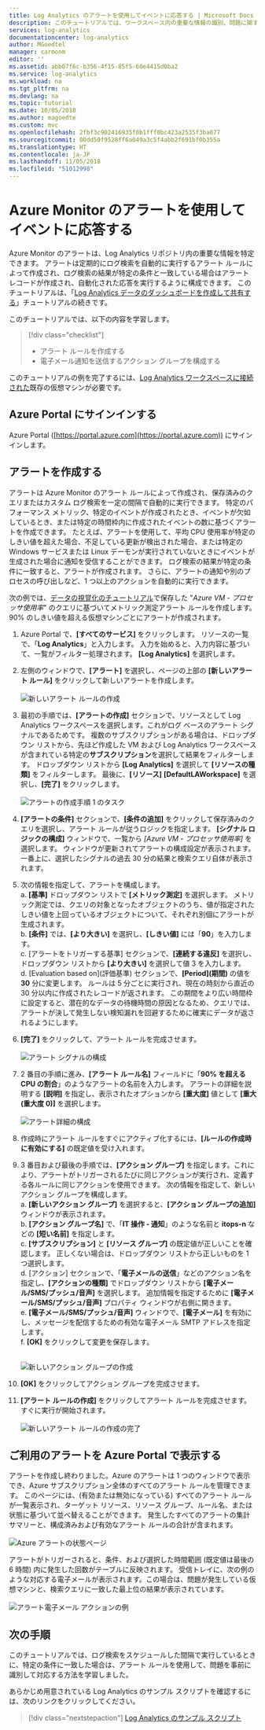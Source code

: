 ```yaml
---
title: Log Analytics のアラートを使用してイベントに応答する | Microsoft Docs
description: このチュートリアルでは、ワークスペース内の重要な情報の識別、問題に関する事前の通知、または問題を修正するためのアクションの呼び出しを行うために使用できる Log Analytics のアラートについて理解します。
services: log-analytics
documentationcenter: log-analytics
author: MGoedtel
manager: carmonm
editor: ''
ms.assetid: abb07f6c-b356-4f15-85f5-60e4415d0ba2
ms.service: log-analytics
ms.workload: na
ms.tgt_pltfrm: na
ms.devlang: na
ms.topic: tutorial
ms.date: 10/05/2018
ms.author: magoedte
ms.custom: mvc
ms.openlocfilehash: 2fbf3c902416935f0b1fff0bc423a2535f3ba077
ms.sourcegitcommit: 00dd50f9528ff6a049a3c5f4abb2f691bf0b355a
ms.translationtype: HT
ms.contentlocale: ja-JP
ms.lasthandoff: 11/05/2018
ms.locfileid: "51012998"
---
```

# <a name="respond-to-events-with-azure-monitor-alerts"></a>Azure Monitor のアラートを使用してイベントに応答する
Azure Monitor のアラートは、Log Analytics リポジトリ内の重要な情報を特定できます。 アラートは定期的にログ検索を自動的に実行するアラート ルールによって作成され、ログ検索の結果が特定の条件と一致している場合はアラート レコードが作成され、自動化された応答を実行するように構成できます。  このチュートリアルは、「[Log Analytics データのダッシュボードを作成して共有する](log-analytics-tutorial-dashboards.md)」チュートリアルの続きです。   

このチュートリアルでは、以下の内容を学習します。

> [!div class="checklist"]
> * アラート ルールを作成する
> * 電子メール通知を送信するアクション グループを構成する

このチュートリアルの例を完了するには、[Log Analytics ワークスペースに接続された](log-analytics-quick-collect-azurevm.md)既存の仮想マシンが必要です。  

## <a name="sign-in-to-azure-portal"></a>Azure Portal にサインインする
Azure Portal ([https://portal.azure.com](https://portal.azure.com)) にサインインします。 

## <a name="create-alerts"></a>アラートを作成する
アラートは Azure Monitor のアラート ルールによって作成され、保存済みのクエリまたはカスタム ログ検索を一定の間隔で自動的に実行できます。  特定のパフォーマンス メトリック、特定のイベントが作成されたとき、イベントが欠如しているとき、または特定の時間枠内に作成されたイベントの数に基づくアラートを作成できます。  たとえば、アラートを使用して、平均 CPU 使用率が特定のしきい値を超えた場合、不足している更新が検出された場合、または特定の Windows サービスまたは Linux デーモンが実行されていないときにイベントが生成された場合に通知を受信することができます。  ログ検索の結果が特定の条件に一致すると、アラートが作成されます。 さらに、アラートの通知や別のプロセスの呼び出しなど、1 つ以上のアクションを自動的に実行できます。 

次の例では、[データの視覚化のチュートリアル](log-analytics-tutorial-dashboards.md)で保存した "*Azure VM - プロセッサ使用率*" のクエリに基づいてメトリック測定アラート ルールを作成します。  90% のしきい値を超える仮想マシンごとにアラートが作成されます。  

1. Azure Portal で、**[すべてのサービス]** をクリックします。 リソースの一覧で、「**Log Analytics**」と入力します。 入力を始めると、入力内容に基づいて、一覧がフィルター処理されます。 **[Log Analytics]** を選択します。
2. 左側のウィンドウで、**[アラート]** を選択し、ページの上部の **[新しいアラート ルール]** をクリックして新しいアラートを作成します。<br><br> ![新しいアラート ルールの作成](./media/log-analytics-tutorial-response/alert-rule-02.png)<br>
3. 最初の手順では、**[アラートの作成]** セクションで、リソースとして Log Analytics ワークスペースを選択します。これがログ ベースのアラート シグナルであるためです。  複数のサブスクリプションがある場合は、ドロップダウン リストから、先ほど作成した VM および Log Analytics ワークスペースが含まれている特定の**サブスクリプション**を選択して結果をフィルターします。  ドロップダウン リストから **[Log Analytics]** を選択して **[リソースの種類]** をフィルターします。  最後に、**[リソース]** **[DefaultLAWorkspace]** を選択し、**[完了]** をクリックします。<br><br> ![アラートの作成手順 1 のタスク](./media/log-analytics-tutorial-response/alert-rule-03.png)<br>
4. **[アラートの条件]** セクションで、**[条件の追加]** をクリックして保存済みのクエリを選択し、アラート ルールが従うロジックを指定します。  **[シグナル ロジックの構成]** ウィンドウで、一覧から *[Azure VM - プロセッサ使用率]* を選択します。  ウィンドウが更新されてアラートの構成設定が表示されます。  一番上に、選択したシグナルの過去 30 分の結果と検索クエリ自体が表示されます。  
5. 次の情報を指定して、アラートを構成します。  
   a. **[基準]** ドロップダウン リストで **[メトリック測定]** を選択します。  メトリック測定では、クエリの対象となったオブジェクトのうち、値が指定されたしきい値を上回っているオブジェクトについて、それぞれ別個にアラートが生成されます。  
   b. **[条件]** では、**[より大きい]** を選択し、**[しきい値]** には「**90**」を入力します。  
   c. [アラートをトリガーする基準] セクションで、**[連続する違反]** を選択し、ドロップダウン リストから **[より大きい]** を選択して値 3 を入力します。  
   d. [Evaluation based on]\(評価基準) セクションで、**[Period]\(期間)** の値を **30** 分に変更します。 ルールは 5 分ごとに実行され、現在の時刻から直近の 30 分以内に作成されたレコードが返されます。  この期間をより広い時間枠に設定すると、潜在的なデータの待機時間の原因となるため、クエリでは、アラートが決して発生しない検知漏れを回避するために確実にデータが返されるようにします。  
6. **[完了]** をクリックして、アラート ルールを完成させます。<br><br> ![アラート シグナルの構成](./media/log-analytics-tutorial-response/alert-signal-logic-02.png)<br> 
7. 2 番目の手順に進み、**[アラート ルール名]** フィールドに「**90% を超える CPU の割合**」のようなアラートの名前を入力します。  アラートの詳細を説明する **[説明]** を指定し、表示されたオプションから **[重大度]** 値として **[重大 (重大度 0)]** を選択します。<br><br> ![アラート詳細の構成](./media/log-analytics-tutorial-response/alert-signal-logic-04.png)<br>
8. 作成時にアラート ルールをすぐにアクティブ化するには、**[ルールの作成時に有効にする]** の既定値を受け入れます。
9. 3 番目および最後の手順では、**[アクション グループ]** を指定します。これにより、アラートがトリガーされるたびに同じアクションが実行され、定義する各ルールに同じアクションを使用できます。  次の情報を指定して、新しいアクション グループを構成します。  
   a. **[新しいアクション グループ]** を選択すると、**[アクション グループの追加]** ウィンドウが表示されます。  
   b. **[アクション グループ名]** で、「**IT 操作 - 通知**」のような名前と **itops-n** などの **[短い名前]** を指定します。  
   c. **[サブスクリプション]** と **[リソース グループ]** の既定値が正しいことを確認します。 正しくない場合は、ドロップダウン リストから正しいものを 1 つ選択します。   
   d. [アクション] セクションで、「**電子メールの送信**」などのアクション名を指定し、**[アクションの種類]** でドロップダウン リストから **[電子メール/SMS/プッシュ/音声]** を選択します。 追加情報を指定するために **[電子メール/SMS/プッシュ/音声]** プロパティ ウィンドウが右側に開きます。  
   e. **[電子メール/SMS/プッシュ/音声]** ウィンドウで、**[電子メール]** を有効にし、メッセージを配信するための有効な電子メール SMTP アドレスを指定します。  
   f. **[OK]** をクリックして変更を保存します。<br><br> 

    ![新しいアクション グループの作成](./media/log-analytics-tutorial-response/action-group-properties-01.png)

10. **[OK]** をクリックしてアクション グループを完成させます。 
11. **[アラート ルールの作成]** をクリックしてアラート ルールを完成させます。 すぐに実行が開始されます。<br><br> ![新しいアラート ルールの作成の完了](./media/log-analytics-tutorial-response/alert-rule-01.png)<br> 

## <a name="view-your-alerts-in-azure-portal"></a>ご利用のアラートを Azure Portal で表示する
アラートを作成し終わりました。Azure のアラートは 1 つのウィンドウで表示でき、Azure サブスクリプション全体のすべてのアラート ルールを管理できます。 このページには、(有効または無効になっている) すべてのアラート ルールが一覧表示され、ターゲット リソース、リソース グループ、ルール名、または状態に基づいて並べ替えることができます。 発生したすべてのアラートの集計サマリーと、構成済みおよび有効なアラート ルールの合計が含まれます。<br><br> ![Azure アラートの状態ページ](./media/log-analytics-tutorial-response/azure-alerts-02.png)  

アラートがトリガーされると、条件、および選択した時間範囲 (既定値は最後の 6 時間) 内に発生した回数がテーブルに反映されます。  受信トレイに、次の例のような対応する電子メールが表示されます。この場合は、問題が発生している仮想マシンと、検索クエリに一致した最上位の結果が表示されています。<br><br> ![アラート電子メール アクションの例](./media/log-analytics-tutorial-response/azure-alert-email-notification-01.png)

## <a name="next-steps"></a>次の手順
このチュートリアルでは、ログ検索をスケジュールした間隔で実行しているときに、特定の条件に一致した場合は、アラート ルールを使用して、問題を事前に識別して対応する方法を学習しました。

あらかじめ用意されている Log Analytics のサンプル スクリプトを確認するには、次のリンクをクリックしてください。  

> [!div class="nextstepaction"]
> [Log Analytics のサンプル スクリプト](powershell-samples.md)
